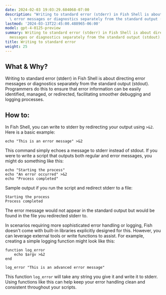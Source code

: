 ```yaml
---
date: 2024-02-03 19:03:29.604068-07:00
description: "Writing to standard error (stderr) in Fish Shell is about directing\
  \ error messages or diagnostics separately from the standard output (stdout).\u2026"
lastmod: '2024-03-13T22:45:00.488965-06:00'
model: gpt-4-0125-preview
summary: Writing to standard error (stderr) in Fish Shell is about directing error
  messages or diagnostics separately from the standard output (stdout).
title: Writing to standard error
weight: 25
---
```


## What & Why?

Writing to standard error (stderr) in Fish Shell is about directing error messages or diagnostics separately from the standard output (stdout). Programmers do this to ensure that error information can be easily identified, managed, or redirected, facilitating smoother debugging and logging processes.

## How to:

In Fish Shell, you can write to stderr by redirecting your output using `>&2`. Here is a basic example:

```fish
echo "This is an error message" >&2
```

This command simply echoes a message to stderr instead of stdout. If you were to write a script that outputs both regular and error messages, you might do something like this:

```fish
echo "Starting the process"
echo "An error occurred" >&2
echo "Process completed"
```

Sample output if you run the script and redirect stderr to a file:

```
Starting the process
Process completed
```

The error message would not appear in the standard output but would be found in the file you redirected stderr to.

In scenarios requiring more sophisticated error handling or logging, Fish doesn't come with built-in libraries explicitly designed for this. However, you can leverage external tools or write functions to assist. For example, creating a simple logging function might look like this:

```fish
function log_error
    echo $argv >&2
end

log_error "This is an advanced error message"
```

This function `log_error` will take any string you give it and write it to stderr. Using functions like this can help keep your error handling clean and consistent throughout your scripts.
